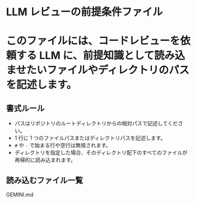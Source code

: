 # LLM レビューの前提条件ファイル

# このファイルには、コードレビューを依頼する LLM に、前提知識として読み込ませたいファイルやディレクトリのパスを記述します。

## 書式ルール

- パスはリポジトリのルートディレクトリからの相対パスで記述してください。
- 1 行に 1 つのファイルパスまたはディレクトリパスを記述します。
- `#` や `-` で始まる行や空行は無視されます。
- ディレクトリを指定した場合、そのディレクトリ配下のすべてのファイルが再帰的に読み込まれます。

## 読み込むファイル一覧

GEMINI.md
